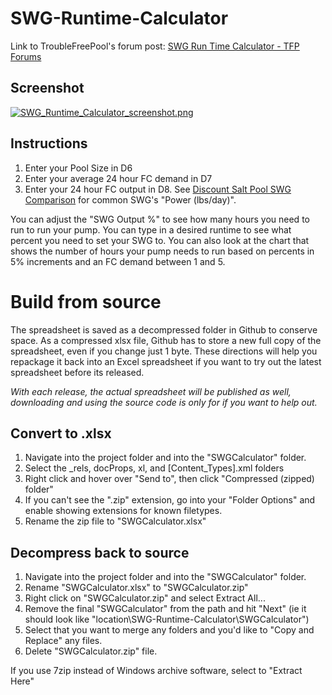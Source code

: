 # SWG-Runtime-Calculator

Link to TroubleFreePool's forum post: [SWG Run Time Calculator - TFP Forums](https://www.troublefreepool.com/threads/122980-SWG-Run-Time-Calculator "SWG Run Time Calculator")

## Screenshot
[![SWG_Runtime_Calculator_screenshot.png](https://s26.postimg.cc/qb4d7b0x5/SWG_Runtime_Calculator_screenshot.png)](https://postimg.cc/image/51gqwgkmd/)

## Instructions
1. Enter your Pool Size in D6
2. Enter your average 24 hour FC demand in D7
3. Enter your 24 hour FC output in D8. See [Discount Salt Pool SWG Comparison](http://j.mp/SWGClProduction) for common SWG's "Power (lbs/day)".

You can adjust the "SWG Output %" to see how many hours you need to run to run your pump. You can type in a desired runtime to see what percent you need to set your SWG to. You can also look at the chart that shows the number of hours your pump needs to run based on percents in 5% increments and an FC demand between 1 and 5.

# Build from source
The spreadsheet is saved as a decompressed folder in Github to conserve space. As a compressed xlsx file, Github has to store a new full copy of the spreadsheet, even if you change just 1 byte. These directions will help you repackage it back into an Excel spreadsheet if you want to try out the latest spreadsheet before its released.

_With each release, the actual spreadsheet will be published as well, downloading and using the source code is only for if you want to help out._

## Convert to .xlsx
1. Navigate into the project folder and into the "SWGCalculator" folder.
2. Select the \_rels, docProps, xl, and [Content_Types].xml folders
3. Right click and hover over "Send to", then click "Compressed (zipped) folder"
4. If you can't see the ".zip" extension, go into your "Folder Options" and enable showing extensions for known filetypes.
5. Rename the zip file to "SWGCalculator.xlsx"

## Decompress back to source
1. Navigate into the project folder and into the "SWGCalculator" folder.
2. Rename "SWGCalculator.xlsx" to "SWGCalculator.zip"
3. Right click on "SWGCalculator.zip" and select Extract All...
4. Remove the final "SWGCalculator" from the path and hit "Next" (ie it should look like "location\SWG-Runtime-Calculator\SWGCalculator")
5. Select that you want to merge any folders and you'd like to "Copy and Replace" any files.
6. Delete "SWGCalculator.zip" file.

If you use 7zip instead of Windows archive software, select to "Extract Here"
